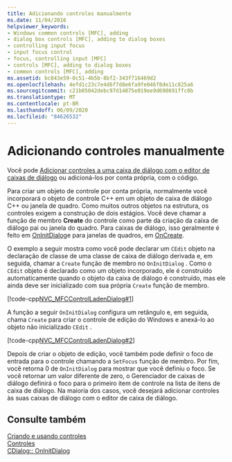 ```yaml
---
title: Adicionando controles manualmente
ms.date: 11/04/2016
helpviewer_keywords:
- Windows common controls [MFC], adding
- dialog box controls [MFC], adding to dialog boxes
- controlling input focus
- input focus control
- focus, controlling input [MFC]
- controls [MFC], adding to dialog boxes
- common controls [MFC], adding
ms.assetid: bc843e59-0c51-4b5b-8bf2-343f716469d2
ms.openlocfilehash: 4efd1c23c7e4d6f7d8e6fa9fe046f8de11c825a6
ms.sourcegitcommit: c21b05042debc97d14875e019ee9d698691ffc0b
ms.translationtype: MT
ms.contentlocale: pt-BR
ms.lasthandoff: 06/09/2020
ms.locfileid: "84626532"
---
```

# <a name="adding-controls-by-hand"></a>Adicionando controles manualmente

Você pode [Adicionar controles a uma caixa de diálogo com o editor de caixas de diálogo](using-the-dialog-editor-to-add-controls.md) ou adicioná-los por conta própria, com o código.

Para criar um objeto de controle por conta própria, normalmente você incorporará o objeto de controle C++ em um objeto de caixa de diálogo C++ ou janela de quadro. Como muitos outros objetos na estrutura, os controles exigem a construção de dois estágios. Você deve chamar a função de membro **Create** do controle como parte da criação da caixa de diálogo pai ou janela do quadro. Para caixas de diálogo, isso geralmente é feito em [OnInitDialog](reference/cdialog-class.md#oninitdialog)e para janelas de quadros, em [OnCreate](reference/cwnd-class.md#oncreate).

O exemplo a seguir mostra como você pode declarar um `CEdit` objeto na declaração de classe de uma classe de caixa de diálogo derivada e, em seguida, chamar a `Create` função de membro no `OnInitDialog` . Como o `CEdit` objeto é declarado como um objeto incorporado, ele é construído automaticamente quando o objeto da caixa de diálogo é construído, mas ele ainda deve ser inicializado com sua própria `Create` função de membro.

[!code-cpp[NVC_MFCControlLadenDialog#1](codesnippet/cpp/adding-controls-by-hand_1.h)]

A função a seguir `OnInitDialog` configura um retângulo e, em seguida, chama `Create` para criar o controle de edição do Windows e anexá-lo ao objeto não inicializado `CEdit` .

[!code-cpp[NVC_MFCControlLadenDialog#2](codesnippet/cpp/adding-controls-by-hand_2.cpp)]

Depois de criar o objeto de edição, você também pode definir o foco de entrada para o controle chamando a `SetFocus` função de membro. Por fim, você retorna 0 de `OnInitDialog` para mostrar que você definiu o foco. Se você retornar um valor diferente de zero, o Gerenciador de caixas de diálogo definirá o foco para o primeiro item de controle na lista de itens de caixa de diálogo. Na maioria dos casos, você desejará adicionar controles às suas caixas de diálogo com o editor de caixa de diálogo.

## <a name="see-also"></a>Consulte também

[Criando e usando controles](making-and-using-controls.md)<br/>
[Controles](controls-mfc.md)<br/>
[CDialog:: OnInitDialog](reference/cdialog-class.md#oninitdialog)
